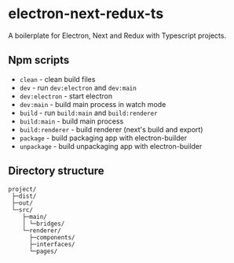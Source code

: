 # electron-next-redux-ts

A boilerplate for Electron, Next and Redux with Typescript projects.

## Npm scripts

- `clean` - clean build files
- `dev` - run `dev:electron` and `dev:main`
- `dev:electron` - start electron
- `dev:main` - build main process in watch mode
- `build` - run `build:main` and `build:renderer`
- `build:main` - build main process
- `build:renderer` - build renderer (next's build and export)
- `package` - build packaging app with electron-builder
- `unpackage` - build unpackaging app with electron-builder

## Directory structure

```
project/
 ├─dist/
 ├─out/
 └─src/
    ├─main/
    │ └─bridges/
    └─renderer/
      ├─components/
      ├─interfaces/
      └─pages/
```
